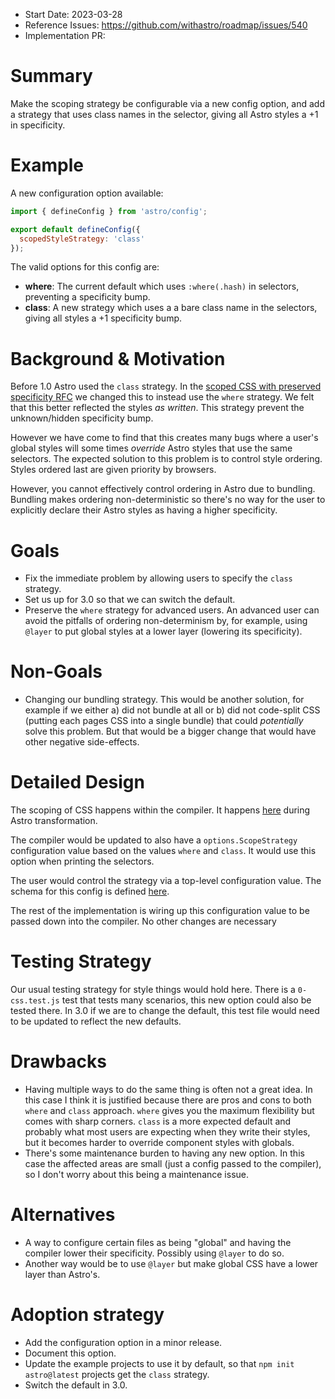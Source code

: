 - Start Date: 2023-03-28
- Reference Issues: https://github.com/withastro/roadmap/issues/540
- Implementation PR: <!-- leave empty -->

# Summary

Make the scoping strategy be configurable via a new config option, and add a strategy that uses class names in the selector, giving all Astro styles a +1 in specificity.

# Example

A new configuration option available:

```js
import { defineConfig } from 'astro/config';

export default defineConfig({
  scopedStyleStrategy: 'class'
});
```

The valid options for this config are:

* __where__: The current default which uses `:where(.hash)` in selectors, preventing a specificity bump.
* __class__: A new strategy which uses a a bare class name in the selectors, giving all styles a +1 specificity bump.

# Background & Motivation

Before 1.0 Astro used the `class` strategy. In the [scoped CSS with preserved specificity RFC](https://github.com/withastro/roadmap/blob/main/proposals/0012-scoped-css-with-preserved-specificity.md) we changed this to instead use the `where` strategy. We felt that this better reflected the styles *as written*. This strategy prevent the unknown/hidden specificity bump.

However we have come to find that this creates many bugs where a user's global styles will some times *override* Astro styles that use the same selectors. The expected solution to this problem is to control style ordering. Styles ordered last are given priority by browsers.

However, you cannot effectively control ordering in Astro due to bundling. Bundling makes ordering non-deterministic so there's no way for the user to explicitly declare their Astro styles as having a higher specificity.

# Goals

- Fix the immediate problem by allowing users to specify the `class` strategy.
- Set us up for 3.0 so that we can switch the default.
- Preserve the `where` strategy for advanced users. An advanced user can avoid the pitfalls of ordering non-determinism by, for example, using `@layer` to put global styles at a lower layer (lowering its specificity).

# Non-Goals

- Changing our bundling strategy. This would be another solution, for example if we either a) did not bundle at all or b) did not code-split CSS (putting each pages CSS into a single bundle) that could *potentially* solve this problem. But that would be a bigger change that would have other negative side-effects.

# Detailed Design

The scoping of CSS happens within the compiler. It happens [here](https://github.com/withastro/compiler/blob/0a9b30310bd5aea5ad3762da1ade614e9fbb533e/lib/esbuild/css_printer/astro_features.go#L10-L13) during Astro transformation.

The compiler would be updated to also have a `options.ScopeStrategy` configuration value based on the values `where` and `class`. It would use this option when printing the selectors.

The user would control the strategy via a top-level configuration value. The schema for this config is defined [here](https://github.com/withastro/astro/blob/239b9a2fb864fa785e4150cd8aa833de72dd3517/packages/astro/src/core/config/schema.ts#L17).

The rest of the implementation is wiring up this configuration value to be passed down into the compiler. No other changes are necessary

# Testing Strategy

Our usual testing strategy for style things would hold here. There is a `0-css.test.js` test that tests many scenarios, this new option could also be tested there. In 3.0 if we are to change the default, this test file would need to be updated to reflect the new defaults.

# Drawbacks

- Having multiple ways to do the same thing is often not a great idea. In this case I think it is justified because there are pros and cons to both `where` and `class` approach. `where` gives you the maximum flexibility but comes with sharp corners. `class` is a more expected default and probably what most users are expecting when they write their styles, but it becomes harder to override component styles with globals.
- There's some maintenance burden to having any new option. In this case the affected areas are small (just a config passed to the compiler), so I don't worry about this being a maintenance issue.

# Alternatives

- A way to configure certain files as being "global" and having the compiler lower their specificity. Possibly using `@layer` to do so.
- Another way would be to use `@layer` but make global CSS have a lower layer than Astro's.

# Adoption strategy

- Add the configuration option in a minor release.
- Document this option.
- Update the example projects to use it by default, so that `npm init astro@latest` projects get the `class` strategy.
- Switch the default in 3.0.